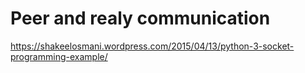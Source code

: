 # Peer and realy communication
https://shakeelosmani.wordpress.com/2015/04/13/python-3-socket-programming-example/